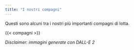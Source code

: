 ```yaml
---
title: "I nostri compagni"
--- 
```

Questi sono alcuni tra i nostri più importanti compagni di lotta.

{{< compagni >}}

*Disclaimer: immagini generate con DALL-E 2*